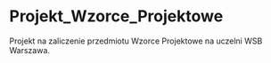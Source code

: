 # Projekt_Wzorce_Projektowe
 Projekt na zaliczenie przedmiotu Wzorce Projektowe na uczelni WSB Warszawa.
